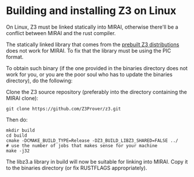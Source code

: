 # Building and installing Z3 on Linux

On Linux, Z3 must be linked statically into MIRAI, otherwise there'll be a conflict between MIRAI and the rust compiler.

The statically linked library that comes from the [prebuilt Z3 distributions](https://github.com/Z3Prover/z3/releases)
does not work for MIRAI. To fix that the library must be using the PIC format.

To obtain such binary (if the one provided in the binaries directory does not work for you, or you are the poor soul
who has to update the binaries directory), do the following:

Clone the Z3 source repository (preferably into the directory containing the MIRAI clone):
```
git clone https://github.com/Z3Prover/z3.git
```

Then do:
```
mkdir build
cd build
cmake -DCMAKE_BUILD_TYPE=Release -DZ3_BUILD_LIBZ3_SHARED=FALSE ../
# use the number of jobs that makes sense for your machine
make -j32
```

The libz3.a library in build will now be suitable for linking into MIRAI. Copy it to the binaries directory
(or fix RUSTFLAGS appropriately).
